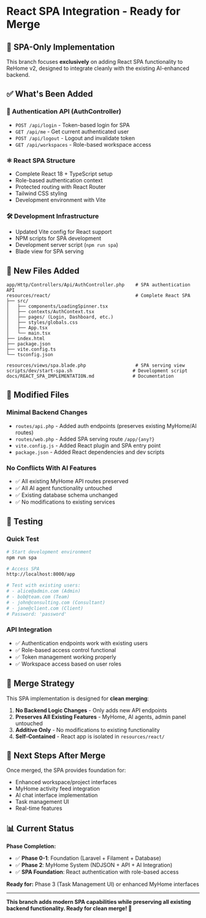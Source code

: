 # React SPA Integration - Ready for Merge

## 🎯 SPA-Only Implementation

This branch focuses **exclusively** on adding React SPA functionality to ReHome v2, designed to integrate cleanly with the existing AI-enhanced backend.

## ✅ What's Been Added

### **🔐 Authentication API (AuthController)**
- `POST /api/login` - Token-based login for SPA
- `GET /api/me` - Get current authenticated user  
- `POST /api/logout` - Logout and invalidate token
- `GET /api/workspaces` - Role-based workspace access

### **⚛️ React SPA Structure**
- Complete React 18 + TypeScript setup
- Role-based authentication context
- Protected routing with React Router
- Tailwind CSS styling
- Development environment with Vite

### **🛠 Development Infrastructure**
- Updated Vite config for React support
- NPM scripts for SPA development
- Development server script (`npm run spa`)
- Blade view for SPA serving

## 📁 New Files Added

```
app/Http/Controllers/Api/AuthController.php    # SPA authentication API
resources/react/                               # Complete React SPA
├── src/
│   ├── components/LoadingSpinner.tsx
│   ├── contexts/AuthContext.tsx
│   ├── pages/ (Login, Dashboard, etc.)
│   ├── styles/globals.css
│   ├── App.tsx
│   └── main.tsx
├── index.html
├── package.json  
├── vite.config.ts
└── tsconfig.json

resources/views/spa.blade.php                  # SPA serving view
scripts/dev/start-spa.sh                      # Development script
docs/REACT_SPA_IMPLEMENTATION.md              # Documentation
```

## 🔧 Modified Files

### **Minimal Backend Changes**
- `routes/api.php` - Added auth endpoints (preserves existing MyHome/AI routes)
- `routes/web.php` - Added SPA serving route `/app/{any?}`
- `vite.config.js` - Added React plugin and SPA entry point
- `package.json` - Added React dependencies and dev scripts

### **No Conflicts With AI Features**
- ✅ All existing MyHome API routes preserved
- ✅ All AI agent functionality untouched  
- ✅ Existing database schema unchanged
- ✅ No modifications to existing services

## 🧪 Testing

### **Quick Test**
```bash
# Start development environment
npm run spa

# Access SPA
http://localhost:8000/app

# Test with existing users:
# - alice@admin.com (Admin)
# - bob@team.com (Team)  
# - john@consulting.com (Consultant)
# - jane@client.com (Client)
# Password: 'password'
```

### **API Integration**
- ✅ Authentication endpoints work with existing users
- ✅ Role-based access control functional
- ✅ Token management working properly
- ✅ Workspace access based on user roles

## 🔀 Merge Strategy

This SPA implementation is designed for **clean merging**:

1. **No Backend Logic Changes** - Only adds new API endpoints
2. **Preserves All Existing Features** - MyHome, AI agents, admin panel untouched
3. **Additive Only** - No modifications to existing functionality
4. **Self-Contained** - React app is isolated in `resources/react/`

## 🚀 Next Steps After Merge

Once merged, the SPA provides foundation for:
- Enhanced workspace/project interfaces
- MyHome activity feed integration  
- AI chat interface implementation
- Task management UI
- Real-time features

## 📊 Current Status

**Phase Completion:**
- ✅ **Phase 0-1**: Foundation (Laravel + Filament + Database)
- ✅ **Phase 2**: MyHome System (NDJSON + API + AI Integration) 
- ✅ **SPA Foundation**: React authentication with role-based access

**Ready for:** Phase 3 (Task Management UI) or enhanced MyHome interfaces

---

**This branch adds modern SPA capabilities while preserving all existing backend functionality. Ready for clean merge! 🎉**